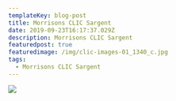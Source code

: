```yaml
---
templateKey: blog-post
title: Morrisons CLIC Sargent
date: 2019-09-23T16:17:37.029Z
description: Morrisons CLIC Sargent
featuredpost: true
featuredimage: /img/clic-images-01_1340_c.jpg
tags:
  - Morrisons CLIC Sargent
---
```

![](/img/clic-laptop.jpg)
